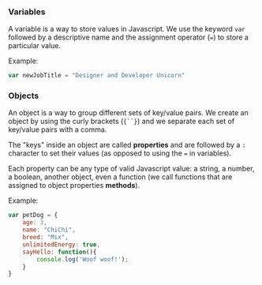 ### Variables

A variable is a way to store values in Javascript. We use the keyword `var` followed by a descriptive name and the assignment operator (`=`) to store a particular value.

Example:

~~~js
var newJobTitle = "Designer and Developer Unicorn"
~~~

### Objects

An object is a way to group different sets of key/value pairs. We create an object by using the curly brackets (`{``}`) and we separate each set of key/value pairs with a comma.

The "keys" inside an object are called **properties** and are followed by a `:` character to set their values (as opposed to using the `=` in variables).

Each property can be any type of valid Javascript value: a string, a number, a boolean, another object, even a function (we call functions that are assigned to object properties **methods**).

Example:

~~~js
var petDog = {
	age: 3,
	name: "ChiChi",
	breed: "Mix",
	unlimitedEnergy: true,
	sayHello: function(){
		console.log('Woof woof!');
	}
}
~~~

